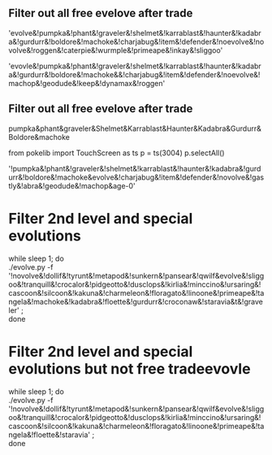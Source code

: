 

## Filter out all free evelove after trade
'evolve&!pumpka&!phant&!graveler&!shelmet&!karrablast&!haunter&!kadabra&!gurdurr&!boldore&!machoke&!charjabug&!item&!defender&!noevolve&!novolve&!roggen&!caterpie&!wurmple&!primeape&!inkay&!sliggoo'

'evovle&!pumpka&!phant&!graveler&!shelmet&!karrablast&!haunter&!kadabra&!gurdurr&!boldore&!machoke&&!charjabug&!item&!defender&!noevolve&!machop&!geodude&!keep&!dynamax&!roggen'

## Filter out all free evelove after trade
pumpka&phant&graveler&Shelmet&Karrablast&Haunter&Kadabra&Gurdurr&Boldore&machoke

from pokelib import TouchScreen as ts
p = ts(3004)
p.selectAll()


'!pumpka&!phant&!graveler&!shelmet&!karrablast&!haunter&!kadabra&!gurdurr&!boldore&!machoke&evolve&!charjabug&!item&!defender&!novolve&!gastly&!abra&!geodude&!machop&age-0'

# Filter 2nd level and special evolutions
while sleep 1; do \
./evolve.py -f '!novolve&!dollif&!tyrunt&!metapod&!sunkern&!pansear&!qwilf&evolve&!sliggoo&!tranquill&!crocalor&!pidgeotto&!dusclops&!kirlia&!minccino&!ursaring&!cascoon&!silcoon&!kakuna&!charmeleon&!floragato&!linoone&!primeape&!tangela&!machoke&!kadabra&!floette&!gurdurr&!croconaw&!staravia&t&!graveler' ;\
done

# Filter 2nd level and special evolutions but not free tradeevovle
while sleep 1; do \
 ./evolve.py -f '!novolve&!dollif&!tyrunt&!metapod&!sunkern&!pansear&!qwilf&evolve&!sliggoo&!tranquill&!crocalor&!pidgeotto&!dusclops&!kirlia&!minccino&!ursaring&!cascoon&!silcoon&!kakuna&!charmeleon&!floragato&!linoone&!primeape&!tangela&!floette&!staravia' ;\
done

